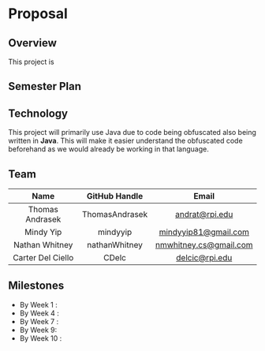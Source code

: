 # Proposal


## Overview

This project is 

## Semester Plan


## Technology

This project will primarily use Java due to code being obfuscated also being written in **Java**. This will make it easier understand  the obfuscated code beforehand as we would already be working in that language.

## Team
| **Name** | **GitHub Handle** | **Email** |
|:------:|:-------:|:------:|
| Thomas Andrasek | ThomasAndrasek | andrat@rpi.edu | 
| Mindy Yip | mindyyip | mindyyip81@gmail.com | 
| Nathan Whitney | nathanWhitney | nmwhitney.cs@gmail.com | 
| Carter Del Ciello | CDelc | delcic@rpi.edu |


## Milestones

- By Week 1 : 
- By Week 4 : 
- By Week 7 : 
- By Week 9: 
- By Week 10 : 

